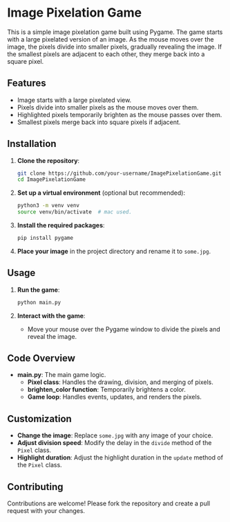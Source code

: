 
# Image Pixelation Game

This is a simple image pixelation game built using Pygame. The game starts with a large pixelated version of an image. As the mouse moves over the image, the pixels divide into smaller pixels, gradually revealing the image. If the smallest pixels are adjacent to each other, they merge back into a square pixel.

## Features

- Image starts with a large pixelated view.
- Pixels divide into smaller pixels as the mouse moves over them.
- Highlighted pixels temporarily brighten as the mouse passes over them.
- Smallest pixels merge back into square pixels if adjacent.

## Installation

1. **Clone the repository**:
   ```bash
   git clone https://github.com/your-username/ImagePixelationGame.git
   cd ImagePixelationGame
   ```

2. **Set up a virtual environment** (optional but recommended):
   ```bash
   python3 -m venv venv
   source venv/bin/activate  # mac used.
   ```

3. **Install the required packages**:
   ```bash
   pip install pygame
   ```

4. **Place your image** in the project directory and rename it to `some.jpg`.

## Usage

1. **Run the game**:
   ```bash
   python main.py
   ```

2. **Interact with the game**:
   - Move your mouse over the Pygame window to divide the pixels and reveal the image.

## Code Overview

- **main.py**: The main game logic.
  - **Pixel class**: Handles the drawing, division, and merging of pixels.
  - **brighten_color function**: Temporarily brightens a color.
  - **Game loop**: Handles events, updates, and renders the pixels.

## Customization

- **Change the image**: Replace `some.jpg` with any image of your choice.
- **Adjust division speed**: Modify the delay in the `divide` method of the `Pixel` class.
- **Highlight duration**: Adjust the highlight duration in the `update` method of the `Pixel` class.

## Contributing

Contributions are welcome! Please fork the repository and create a pull request with your changes.

